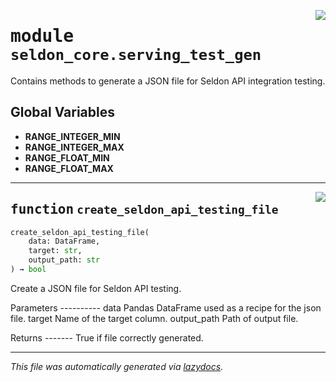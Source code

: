 <!-- markdownlint-disable -->

<a href="../seldon_core/serving_test_gen#L0"><img align="right" style="float:right;" src="https://img.shields.io/badge/-source-cccccc?style=flat-square"></a>

# <kbd>module</kbd> `seldon_core.serving_test_gen`
Contains methods to generate a JSON file for Seldon API integration testing. 

**Global Variables**
---------------
- **RANGE_INTEGER_MIN**
- **RANGE_INTEGER_MAX**
- **RANGE_FLOAT_MIN**
- **RANGE_FLOAT_MAX**

---

<a href="../seldon_core/serving_test_gen/create_seldon_api_testing_file#L61"><img align="right" style="float:right;" src="https://img.shields.io/badge/-source-cccccc?style=flat-square"></a>

## <kbd>function</kbd> `create_seldon_api_testing_file`

```python
create_seldon_api_testing_file(
    data: DataFrame,
    target: str,
    output_path: str
) → bool
```

Create a JSON file for Seldon API testing. 

Parameters 
---------- data  Pandas DataFrame used as a recipe for the json file. target  Name of the target column. output_path  Path of output file. 

Returns 
-------  True if file correctly generated. 




---

_This file was automatically generated via [lazydocs](https://github.com/ml-tooling/lazydocs)._
